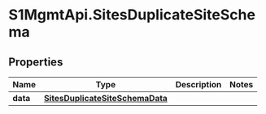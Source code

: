 # S1MgmtApi.SitesDuplicateSiteSchema

## Properties
Name | Type | Description | Notes
------------ | ------------- | ------------- | -------------
**data** | [**SitesDuplicateSiteSchemaData**](SitesDuplicateSiteSchemaData.md) |  | 



